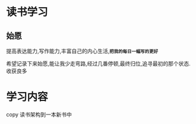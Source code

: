 # 读书学习

## 始愿

提高表达能力,写作能力,丰富自己的内心生活,**`把我的每日一幅写的更好 `**

希望记录下来始愿,能让我少走弯路,经过几番停顿,最终归位,追寻最初的那个状态. 收获良多

# 学习内容

copy 读书架构到一本新书中